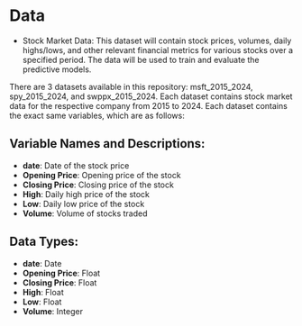 # Data
-   Stock Market Data: This dataset will contain stock prices, volumes, daily highs/lows, and other relevant financial metrics for various stocks over a specified period. The data will be used to train and evaluate the predictive models. 

There are 3 datasets available in this repository:
msft_2015_2024, spy_2015_2024, and swppx_2015_2024. Each dataset contains stock market data for the respective company from 2015 to 2024. Each dataset contains the exact same variables, which are as follows:

## Variable Names and Descriptions:

-   **date**: Date of the stock price
-   **Opening Price**: Opening price of the stock
-   **Closing Price**: Closing price of the stock
-   **High**: Daily high price of the stock
-   **Low**: Daily low price of the stock
-   **Volume**: Volume of stocks traded

## Data Types:

-   **date**: Date
-   **Opening Price**: Float
-   **Closing Price**: Float
-   **High**: Float
-   **Low**: Float
-   **Volume**: Integer



